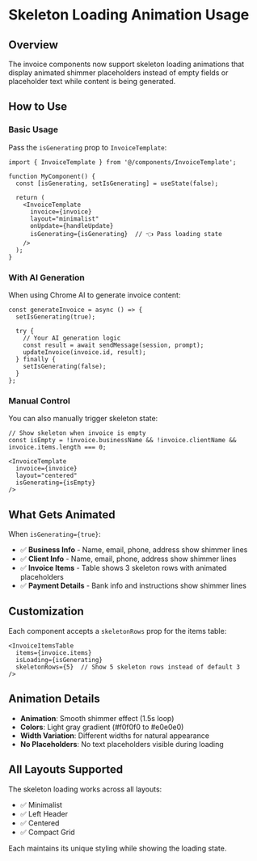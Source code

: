 # Skeleton Loading Animation Usage

## Overview
The invoice components now support skeleton loading animations that display animated shimmer placeholders instead of empty fields or placeholder text while content is being generated.

## How to Use

### Basic Usage

Pass the `isGenerating` prop to `InvoiceTemplate`:

```tsx
import { InvoiceTemplate } from '@/components/InvoiceTemplate';

function MyComponent() {
  const [isGenerating, setIsGenerating] = useState(false);
  
  return (
    <InvoiceTemplate
      invoice={invoice}
      layout="minimalist"
      onUpdate={handleUpdate}
      isGenerating={isGenerating}  // 👈 Pass loading state
    />
  );
}
```

### With AI Generation

When using Chrome AI to generate invoice content:

```tsx
const generateInvoice = async () => {
  setIsGenerating(true);
  
  try {
    // Your AI generation logic
    const result = await sendMessage(session, prompt);
    updateInvoice(invoice.id, result);
  } finally {
    setIsGenerating(false);
  }
};
```

### Manual Control

You can also manually trigger skeleton state:

```tsx
// Show skeleton when invoice is empty
const isEmpty = !invoice.businessName && !invoice.clientName && invoice.items.length === 0;

<InvoiceTemplate
  invoice={invoice}
  layout="centered"
  isGenerating={isEmpty}
/>
```

## What Gets Animated

When `isGenerating={true}`:

- ✅ **Business Info** - Name, email, phone, address show shimmer lines
- ✅ **Client Info** - Name, email, phone, address show shimmer lines
- ✅ **Invoice Items** - Table shows 3 skeleton rows with animated placeholders
- ✅ **Payment Details** - Bank info and instructions show shimmer lines

## Customization

Each component accepts a `skeletonRows` prop for the items table:

```tsx
<InvoiceItemsTable
  items={invoice.items}
  isLoading={isGenerating}
  skeletonRows={5}  // Show 5 skeleton rows instead of default 3
/>
```

## Animation Details

- **Animation**: Smooth shimmer effect (1.5s loop)
- **Colors**: Light gray gradient (#f0f0f0 to #e0e0e0)
- **Width Variation**: Different widths for natural appearance
- **No Placeholders**: No text placeholders visible during loading

## All Layouts Supported

The skeleton loading works across all layouts:
- ✅ Minimalist
- ✅ Left Header
- ✅ Centered
- ✅ Compact Grid

Each maintains its unique styling while showing the loading state.

